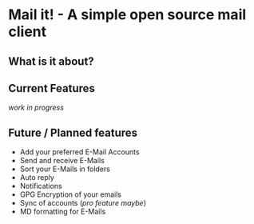 # Mail it! - A simple open source mail client

## What is it about?

## Current Features

*work in progress*

## Future / Planned features

* Add your preferred E-Mail Accounts
* Send and receive E-Mails
* Sort your E-Mails in folders
* Auto reply
* Notifications
* GPG Encryption of your emails
* Sync of accounts (*pro feature maybe*)
* MD formatting for E-Mails
